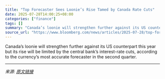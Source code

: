 ```yaml
---
title: "Top Forecaster Sees Loonie’s Rise Tamed by Canada Rate Cuts"
date: 2025-07-28T14:00:25+08:00
categories: ["finance"]
tags: []
summary: "Canada’s loonie will strengthen further against its US counterpart this year but its rise will be limited by the central bank’s interest-rate cuts, according to the currency’s most accurate forecaster"
source_url: "https://www.bloomberg.com/news/articles/2025-07-28/top-forecaster-sees-loonie-s-rise-tamed-by-canada-rate-cuts"
---
```


Canada’s loonie will strengthen further against its US counterpart this year but its rise will be limited by the central bank’s interest-rate cuts, according to the currency’s most accurate forecaster in the second quarter.

---

*来源: [原文链接](https://www.bloomberg.com/news/articles/2025-07-28/top-forecaster-sees-loonie-s-rise-tamed-by-canada-rate-cuts)*
